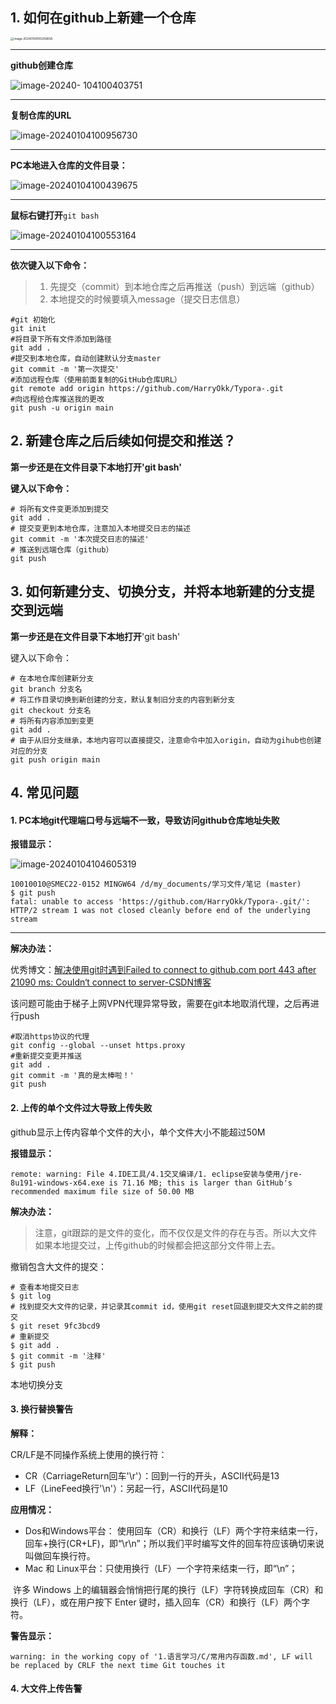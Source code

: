 ## 1. 如何在github上新建一个仓库

<img src="D:\my_documents\学习文件\笔记\图片\image-20240104100259658.png" alt="image-20240104100259658" style="zoom:33%;" />

---

**github创建仓库**

![image-20240- 104100403751](D:\my_documents\学习文件\笔记\图片\image-20240104100403751.png)

---

**复制仓库的URL**

![image-20240104100956730](D:\my_documents\学习文件\笔记\图片\image-20240104100956730.png)

---



**PC本地进入仓库的文件目录：**

![image-20240104100439675](D:\my_documents\学习文件\笔记\图片\image-20240104100439675.png)

---

**鼠标右键打开**`git bash`

![image-20240104100553164](D:\my_documents\学习文件\笔记\图片\image-20240104100553164.png)

---

**依次键入以下命令：**

> 1. 先提交（commit）到本地仓库之后再推送（push）到远端（github）
> 2. 本地提交的时候要填入message（提交日志信息）

```shell
#git 初始化
git init
#将目录下所有文件添加到路径
git add .
#提交到本地仓库，自动创建默认分支master
git commit -m '第一次提交'
#添加远程仓库（使用前面复制的GitHub仓库URL）
git remote add origin https://github.com/HarryOkk/Typora-.git
#向远程给仓库推送我的更改
git push -u origin main
```

## 2. 新建仓库之后后续如何提交和推送？

**第一步还是在文件目录下本地打开'git bash'**

**键入以下命令：**

```shell
# 将所有文件变更添加到提交
git add .
# 提交变更到本地仓库，注意加入本地提交日志的描述
git commit -m '本次提交日志的描述'
# 推送到远端仓库（github）
git push
```

## 3. 如何新建分支、切换分支，并将本地新建的分支提交到远端

**第一步还是在文件目录下本地打开**'git bash'

键入以下命令：

```shell
# 在本地仓库创建新分支
git branch 分支名
# 将工作目录切换到新创建的分支，默认复制旧分支的内容到新分支
git checkout 分支名
# 将所有内容添加到变更
git add .
# 由于从旧分支继承，本地内容可以直接提交，注意命令中加入origin，自动为gihub也创建对应的分支
git push origin main
```

## 4. 常见问题

#### 1. PC本地git代理端口号与远端不一致，导致访问github仓库地址失败

**报错显示：**

![image-20240104104605319](D:\my_documents\学习文件\笔记\图片\image-20240104104605319.png)

```shell
10010010@SMEC22-0152 MINGW64 /d/my_documents/学习文件/笔记 (master)
$ git push
fatal: unable to access 'https://github.com/HarryOkk/Typora-.git/': HTTP/2 stream 1 was not closed cleanly before end of the underlying stream
```

****

**解决办法：**

优秀博文：[解决使用git时遇到Failed to connect to github.com port 443 after 21090 ms: Couldn‘t connect to server-CSDN博客](https://blog.csdn.net/qq_40296909/article/details/134285451)

该问题可能由于梯子上网VPN代理异常导致，需要在git本地取消代理，之后再进行push

```shell
#取消https协议的代理
git config --global --unset https.proxy
#重新提交变更并推送
git add .
git commit -m '真的是太棒啦！'
git push
```

#### 2. 上传的单个文件过大导致上传失败

github显示上传内容单个文件的大小，单个文件大小不能超过50M

**报错显示：**

```shell
remote: warning: File 4.IDE工具/4.1交叉编译/1. eclipse安装与使用/jre-8u191-windows-x64.exe is 71.16 MB; this is larger than GitHub's recommended maximum file size of 50.00 MB
```

**解决办法：**

> ​	注意，git跟踪的是文件的变化，而不仅仅是文件的存在与否。所以大文件如果本地提交过，上传github的时候都会把这部分文件带上去。

撤销包含大文件的提交：

```shell
# 查看本地提交日志
$ git log
# 找到提交大文件的记录，并记录其commit id，使用git reset回退到提交大文件之前的提交
$ git reset 9fc3bcd9
# 重新提交
$ git add .
$ git commit -m '注释'
$ git push
```

本地切换分支



#### 3. 换行替换警告

**解释：**

CR/LF是不同操作系统上使用的换行符：

- CR（CarriageReturn回车'\r'）：回到一行的开头，ASCII代码是13
- LF（LineFeed换行'\n'）：另起一行，ASCII代码是10

**应用情况：**

- Dos和Windows平台： 使用回车（CR）和换行（LF）两个字符来结束一行，回车+换行(CR+LF)，即“\r\n”；所以我们平时编写文件的回车符应该确切来说叫做回车换行符。
- Mac 和 Linux平台：只使用换行（LF）一个字符来结束一行，即“\n”；

​	许多 Windows 上的编辑器会悄悄把行尾的换行（LF）字符转换成回车（CR）和换行（LF），或在用户按下 Enter 键时，插入回车（CR）和换行（LF）两个字符。

**警告显示：**

```
warning: in the working copy of '1.语言学习/C/常用内存函数.md', LF will be replaced by CRLF the next time Git touches it
```

#### 4. 大文件上传告警
